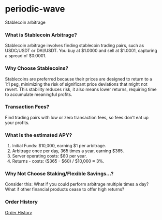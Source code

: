 # periodic-wave
Stablecoin arbitrage

### What is Stablecoin Arbitrage?
Stablecoin arbitrage involves finding stablecoin trading pairs, such as USDC/USDT or DAI/USDT. You buy at $1.0000 and sell at $1.0001, capturing a spread of $0.0001.

### Why Choose Stablecoins?
Stablecoins are preferred because their prices are designed to return to a 1:1 peg, minimizing the risk of significant price deviations that might not revert. This stability reduces risk, it also means lower returns, requiring time to accumulate meaningful profits.

### Transaction Fees?
Find trading pairs with low or zero transaction fees, so fees don't eat up your profits.

### What is the estimated APY?

1. Initial Funds: $10,000, earning $1 per arbitrage.
2. Arbitrage once per day, 365 times a year, earning $365.
3. Server operating costs: $60 per year.
4. Returns - costs: ($365 - $60) / $10,000 ≈ 3%.

### Why Not Choose Staking/Flexible Savings...?
Consider this: What if you could perform arbitrage multiple times a day? What if other financial products cease to offer high returns?

### Order History
[Order History](https://docs.google.com/spreadsheets/d/1CymlgyBs_0JJKBhThmBrkfnKz5ASsbHT3nMJgmzlN9w/edit?usp=sharing)

